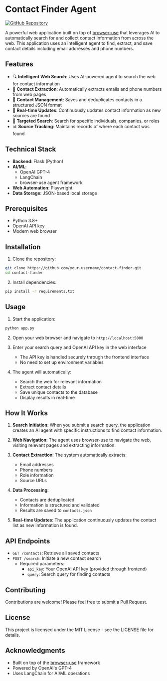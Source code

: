 # Contact Finder Agent

[![GitHub Repository](https://img.shields.io/badge/GitHub-Repository-blue)](https://github.com/boshjerns/Browser-Use-Quick-Contact-Search-Module-)

A powerful web application built on top of [browser-use](https://github.com/your-username/browser-use) that leverages AI to automatically search for and collect contact information from across the web. This application uses an intelligent agent to find, extract, and save contact details including email addresses and phone numbers.

## Features

- 🔍 **Intelligent Web Search**: Uses AI-powered agent to search the web for contact information
- 📧 **Contact Extraction**: Automatically extracts emails and phone numbers from web pages
- 💾 **Contact Management**: Saves and deduplicates contacts in a structured JSON format
- 🔄 **Real-time Updates**: Continuously updates contact information as new sources are found
- 🎯 **Targeted Search**: Search for specific individuals, companies, or roles
- 📊 **Source Tracking**: Maintains records of where each contact was found

## Technical Stack

- **Backend**: Flask (Python)
- **AI/ML**: 
  - OpenAI GPT-4
  - LangChain
  - browser-use agent framework
- **Web Automation**: Playwright
- **Data Storage**: JSON-based local storage

## Prerequisites

- Python 3.8+
- OpenAI API key
- Modern web browser

## Installation

1. Clone the repository:
```bash
git clone https://github.com/your-username/contact-finder.git
cd contact-finder
```

2. Install dependencies:
```bash
pip install -r requirements.txt
```

## Usage

1. Start the application:
```bash
python app.py
```

2. Open your web browser and navigate to `http://localhost:5000`

3. Enter your search query and OpenAI API key in the web interface
   - The API key is handled securely through the frontend interface
   - No need to set up environment variables

4. The agent will automatically:
   - Search the web for relevant information
   - Extract contact details
   - Save unique contacts to the database
   - Display results in real-time

## How It Works

1. **Search Initiation**: When you submit a search query, the application creates an AI agent with specific instructions to find contact information.

2. **Web Navigation**: The agent uses browser-use to navigate the web, visiting relevant pages and extracting information.

3. **Contact Extraction**: The system automatically extracts:
   - Email addresses
   - Phone numbers
   - Role information
   - Source URLs

4. **Data Processing**: 
   - Contacts are deduplicated
   - Information is structured and validated
   - Results are saved to `contacts.json`

5. **Real-time Updates**: The application continuously updates the contact list as new information is found.

## API Endpoints

- `GET /contacts`: Retrieve all saved contacts
- `POST /search`: Initiate a new contact search
  - Required parameters:
    - `api_key`: Your OpenAI API key (provided through frontend)
    - `query`: Search query for finding contacts

## Contributing

Contributions are welcome! Please feel free to submit a Pull Request.

## License

This project is licensed under the MIT License - see the LICENSE file for details.

## Acknowledgments

- Built on top of the [browser-use](https://github.com/your-username/browser-use) framework
- Powered by OpenAI's GPT-4
- Uses LangChain for AI/ML operations
